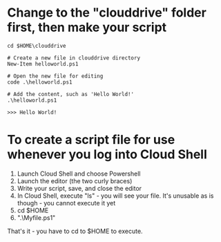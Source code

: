 # Change to the "clouddrive" folder first, then make your script
~~~
cd $HOME\clouddrive

# Create a new file in clouddrive directory
New-Item helloworld.ps1

# Open the new file for editing
code .\helloworld.ps1

# Add the content, such as 'Hello World!'
.\helloworld.ps1

>>> Hello World!
~~~

# To create a script file for use whenever you log into Cloud Shell
1. Launch Cloud Shell and choose Powershell
2. Launch the editor (the two curly braces)
3. Write your script, save, and close the editor
4. In Cloud Shell, execute "ls" - you will see your file. It's unusable as is though - you cannot execute it yet
5. cd $HOME
6. ".\Myfile.ps1"

That's it - you have to cd to $HOME to execute. 
